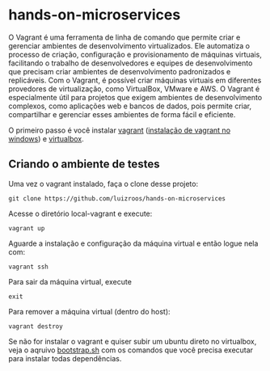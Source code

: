 # hands-on-microservices

O Vagrant é uma ferramenta de linha de comando que permite criar e gerenciar ambientes de desenvolvimento virtualizados. Ele automatiza o processo de criação, configuração e provisionamento de máquinas virtuais, facilitando o trabalho de desenvolvedores e equipes de desenvolvimento que precisam criar ambientes de desenvolvimento padronizados e replicáveis. Com o Vagrant, é possível criar máquinas virtuais em diferentes provedores de virtualização, como VirtualBox, VMware e AWS. O Vagrant é especialmente útil para projetos que exigem ambientes de desenvolvimento complexos, como aplicações web e bancos de dados, pois permite criar, compartilhar e gerenciar esses ambientes de forma fácil e eficiente.

O primeiro passo é você instalar [vagrant](https://www.vagrantup.com/) ([instalação de vagrant no windows](https://nandovieira.com.br/usando-o-vagrant-como-ambiente-de-desenvolvimento-no-windows)) e [virtualbox](https://www.virtualbox.org/).

## Criando o ambiente de testes

Uma vez o vagrant instalado, faça o clone desse projeto:

```
git clone https://github.com/luizroos/hands-on-microservices
```

Acesse o diretório local-vagrant e execute:

```
vagrant up
```

Aguarde a instalação e configuração da máquina virtual e então logue nela com:

```
vagrant ssh
```

Para sair da máquina virtual, execute

```
exit
```

Para remover a máquina virtual (dentro do host):

```
vagrant destroy
```

Se não for instalar o vagrant e quiser subir um ubuntu direto no virtualbox, veja o aqruivo [bootstrap.sh](local-vagrant/bootstrap.sh) com os comandos que você precisa executar para instalar todas dependências.